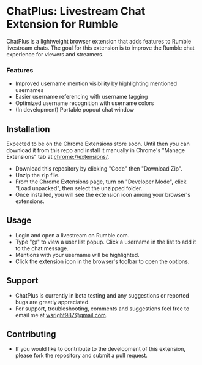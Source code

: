 # ChatPlus: Livestream Chat Extension for Rumble

ChatPlus is a lightweight browser extension that adds features to Rumble livestream chats. The goal for this extension is to improve the Rumble chat experience for viewers and streamers. 

### Features 
- Improved username mention visibility by highlighting mentioned usernames
- Easier username referencing with username tagging 
- Optimized username recognition with username colors
- (In development) Portable popout chat window

## Installation

Expected to be on the Chrome Extensions store soon. Until then you can download it from this repo and install it manually in Chrome's "Manage Extensions" tab at [chrome://extensions/](chrome://extensions/).

- Download this repository by clicking "Code" then "Download Zip".
- Unzip the zip file. 
- From the Chrome Extensions page, turn on "Developer Mode", click "Load unpacked", then select the unzipped folder.
- Once installed, you will see the extension icon among your browser's extensions. 

## Usage
- Login and open a livestream on Rumble.com.
- Type "@" to view a user list popup. Click a username in the list to add it to the chat message.
- Mentions with your username will be highlighted.
- Click the extension icon in the browser's toolbar to open the options.

## Support
- ChatPlus is currently in beta testing and any suggestions or reported bugs are greatly appreciated. 
- For support, troubleshooting, comments and suggestions feel free to email me at wsright987@gmail.com. 

## Contributing
- If you would like to contribute to the development of this extension, please fork the repository and submit a pull request.
